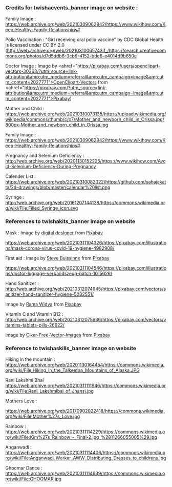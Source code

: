### Credits for twishaevents_banner image on website :

Family Image : https://web.archive.org/web/20210309062842/https://www.wikihow.com/Keep-Healthy-Family-Relationships# 

Polio Vaccination : "Girl receiving oral polio vaccine" by CDC Global Health is licensed under CC BY 2.0 (http://web.archive.org/web/20210310065743if_/https://search.creativecommons.org/photos/d7d5ddb6-3cb6-4152-bde6-e4014d9b650e

Doctor Image :
Image by <ahref="https://pixabay.com/users/openclipart-vectors-30363/?utm_source=link-attribution&amp;utm_medium=referral&amp;utm_campaign=image&amp;utm_content=2027771">OpenClipart-Vectors</a> from <ahref="https://pixabay.com/?utm_source=link-attribution&amp;utm_medium=referral&amp;utm_campaign=image&amp;utm_content=2027771">Pixabay</a>)


Mother and Child : https://web.archive.org/web/20210310073135/https://upload.wikimedia.org/wikipedia/commons/thumb/c/c7/Mother_and_newborn_child_in_Orissa.jpg/800px-Mother_and_newborn_child_in_Orissa.jpg

Family Image : https://web.archive.org/web/20210309062842/https://www.wikihow.com/Keep-Healthy-Family-Relationships#


Pregnancy and Selenium Deficiency :
http://web.archive.org/web/20201130152225/https://www.wikihow.com/Avoid-Selenium-Deficiency-During-Pregnancy

Calender List : 
https://web.archive.org/web/20210310082022/https://github.com/sahajakatta/2d-drawings/blob/master/calendar%20list.png

Syringe : http://web.archive.org/web/20161207144138/https://commons.wikimedia.org/wiki/File:Filled_Syringe_icon.svg


### References to twishakits_banner image on website

Mask :
Image by <a href="https://pixabay.com/users/dapple-designers-7874104/?utm_source=link-attribution&amp;utm_medium=referral&amp;utm_campaign=image&amp;utm_content=4982908">digital designer</a> from <a href="https://pixabay.com/?utm_source=link-attribution&amp;utm_medium=referral&amp;utm_campaign=image&amp;utm_content=4982908">Pixabay</a>

https://web.archive.org/web/20210311104326/https://pixabay.com/illustrations/mask-corona-virus-covid-19-hygiene-4982908/


First aid :
Image by <a href="https://pixabay.com/users/stevepb-282134/?utm_source=link-attribution&amp;utm_medium=referral&amp;utm_campaign=image&amp;utm_content=908591">Steve Buissinne</a> from <a href="https://pixabay.com/?utm_source=link-attribution&amp;utm_medium=referral&amp;utm_campaign=image&amp;utm_content=908591">Pixabay</a>

https://web.archive.org/web/20210311104546/https://pixabay.com/illustrations/doctor-luggage-verbandszeug-patch-1015626/


Hand Sanitizer :
http://web.archive.org/web/20210312074645/https://pixabay.com/vectors/sanitizer-hand-sanitizer-hygiene-5032551/

Image by <a href="https://pixabay.com/users/ruzaindo-10848672/?utm_source=link-attribution&amp;utm_medium=referral&amp;utm_campaign=image&amp;utm_content=5032551">Rama Widya</a> from <a href="https://pixabay.com/?utm_source=link-attribution&amp;utm_medium=referral&amp;utm_campaign=image&amp;utm_content=5032551">Pixabay</a>


Vitamin C and Vitamin B12 :
http://web.archive.org/web/20210312075636/https://pixabay.com/vectors/vitamins-tablets-pills-26622/

Image by <a href="https://pixabay.com/users/clker-free-vector-images-3736/?utm_source=link-attribution&amp;utm_medium=referral&amp;utm_campaign=image&amp;utm_content=26622">Clker-Free-Vector-Images</a> from <a href="https://pixabay.com/?utm_source=link-attribution&amp;utm_medium=referral&amp;utm_campaign=image&amp;utm_content=26622">Pixabay</a>



### Reference to twishaskills_banner image on website


Hiking in the mountain :
https://web.archive.org/web/20201130164454/https://commons.wikimedia.org/wiki/File:Hiking_in_the_Talkeetna_Mountains_of_Alaska.JPG

Rani Lakshmi Bhai
https://web.archive.org/web/20210311111946/https://commons.wikimedia.org/wiki/File:Rani_Lakshmibai_of_Jhansi.jpg

Mothers Love :

https://web.archive.org/web/20170902022418/https://commons.wikimedia.org/wiki/File:Mother%27s_Love.jpg


Rainbow :
https://web.archive.org/web/20210311114229/https://commons.wikimedia.org/wiki/File:Kim%27s_Rainbow_-_Final-2.jpg_%2811266055005%29.jpg

Anganwadi :
https://web.archive.org/web/20210311114406/https://commons.wikimedia.org/wiki/File:Anganwadi_Worker_AWW_Distributing_Dresses_to_childrens.jpg

Ghoomar Dance :
https://web.archive.org/web/20210311114639/https://commons.wikimedia.org/wiki/File:GHOOMAR.jpg


